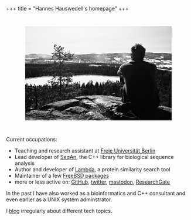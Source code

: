 +++
title = "Hannes Hauswedell's homepage"
+++

<center>
<img src="index.jpg"
     alt="index.jpg"
     title="When I don't work I try to spend time outdoors."
     width=400px
     style="text-align: center;
            border:thin solid white;
            color: white;
            margin:25px;
            margin-left: auto ;
            margin-right: auto ;">
<!-- <img src="" alt="Picture" style="width: 65%;"/> -->
</center>

Current occupations:

  * Teaching and research assistant at [Freie Universität Berlin](http://www.mi.fu-berlin.de/en/inf/groups/abi/members/Scientific_Staff/hauswedell.html)
  * Lead developer of [SeqAn](https://www.seqan.de), the C++ library for biological sequence analysis
  * Author and developer of [Lambda](https://www.seqan.de/lambda), a protein similarity search tool
  * Maintainer of a few [FreeBSD packages](http://www.freshports.org/search.php?stype=maintainer&method=exact&query=h2%2Bfbsdports@fsfe.org)
  * more or less active on: [GitHub](https://github.com/h-2), [twitter](https://twitter.com/__h2__), [mastodon](https://mastodon.social/@__h2__), [ResearchGate](https://www.researchgate.net/profile/Hannes_Hauswedell)

In the past I have also worked as a bioinformatics and C++ consultant and even earlier as a UNIX system adminstrator.

I [blog](/post) irregularly about different tech topics.
